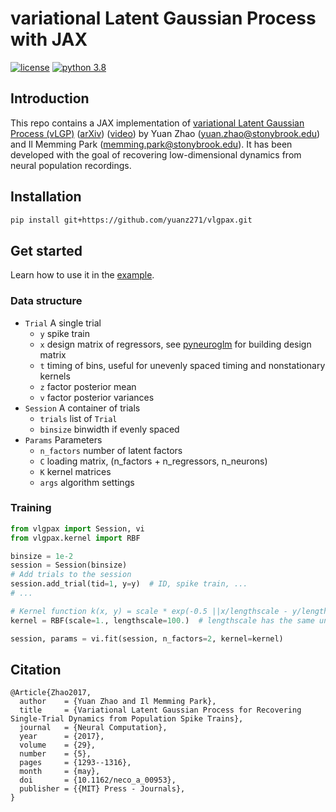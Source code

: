 # variational Latent Gaussian Process with JAX

[![license](https://img.shields.io/github/license/mashape/apistatus.svg?style=flat-square)]()
[![python 3.8](https://img.shields.io/badge/python-3.8-blue.svg?style=flat-square)]()

## Introduction

This repo contains a JAX implementation of [variational Latent Gaussian Process (vLGP)](https://doi.org/10.1162/NECO_a_00953) 
([arXiv](https://arxiv.org/abs/1604.03053)) 
([video](https://youtu.be/CrY5AfNH1ik)) by 
Yuan Zhao ([yuan.zhao@stonybrook.edu](yuan.zhao@stonybrook.edu)) and 
Il Memming Park ([memming.park@stonybrook.edu](memming.park@stonybrook.edu)).
It has been developed with the goal of recovering low-dimensional dynamics from neural population recordings. 

## Installation

```bash
pip install git+https://github.com/yuanz271/vlgpax.git
```

## Get started

Learn how to use it in the [example](script/example.py).

### Data structure
- `Trial` A single trial
  - `y` spike train
  - `x` design matrix of regressors, see [pyneuroglm](https://github.com/yuanz271/pyneuroglm) for building design matrix
  - `t` timing of bins, useful for unevenly spaced timing and nonstationary kernels
  - `z` factor posterior mean
  - `v` factor posterior variances
- `Session` A container of trials
  - `trials` list of `Trial`
  - `binsize` binwidth if evenly spaced
- `Params` Parameters
  - `n_factors` number of latent factors
  - `C` loading matrix, (n_factors + n_regressors, n_neurons)
  - `K` kernel matrices
  - `args` algorithm settings

### Training
```python
from vlgpax import Session, vi
from vlgpax.kernel import RBF

binsize = 1e-2
session = Session(binsize)
# Add trials to the session
session.add_trial(tid=1, y=y)  # ID, spike train, ...
# ...

# Kernel function k(x, y) = scale * exp(-0.5 ||x/lengthscale - y/lengthsale||^2)
kernel = RBF(scale=1., lengthscale=100.)  # lengthscale has the same unit as that of binsize

session, params = vi.fit(session, n_factors=2, kernel=kernel)
```

## Citation
```
@Article{Zhao2017,
  author    = {Yuan Zhao and Il Memming Park},
  title     = {Variational Latent Gaussian Process for Recovering Single-Trial Dynamics from Population Spike Trains},
  journal   = {Neural Computation},
  year      = {2017},
  volume    = {29},
  number    = {5},
  pages     = {1293--1316},
  month     = {may},
  doi       = {10.1162/neco_a_00953},
  publisher = {{MIT} Press - Journals},
}
```

